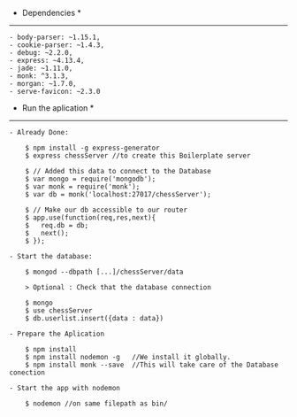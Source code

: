 

* Dependencies *
---------------

	- body-parser: ~1.15.1,
	- cookie-parser: ~1.4.3,
	- debug: ~2.2.0,
	- express: ~4.13.4,
	- jade: ~1.11.0,
	- monk: ^3.1.3,
	- morgan: ~1.7.0,
	- serve-favicon: ~2.3.0


* Run the aplication *
---------------------

	- Already Done: 

		$ npm install -g express-generator
		$ express chessServer //to create this Boilerplate server

		$ // Added this data to connect to the Database
		$ var mongo = require('mongodb');
		$ var monk = require('monk');
		$ var db = monk('localhost:27017/chessServer');

		$ // Make our db accessible to our router
		$ app.use(function(req,res,next){
		$ 	req.db = db;
		$ 	next();
		$ });

	- Start the database: 

		$ mongod --dbpath [...]/chessServer/data

		> Optional : Check that the database connection 

		$ mongo
		$ use chessServer
		$ db.userlist.insert({data : data}) 

	- Prepare the Aplication

		$ npm install
		$ npm install nodemon -g   //We install it globally.
		$ npm install monk --save  //This will take care of the Database conection

	- Start the app with nodemon

		$ nodemon //on same filepath as bin/

